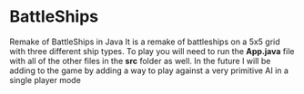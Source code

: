 # BattleShips
Remake of BattleShips in Java
It is a remake of battleships on a 5x5 grid with three different ship types.
To play you will need to run the **App.java** file with all of the other files in the **src** folder as well.
In the future I will be adding to the game by adding a way to play against a very primitive AI in a single player mode
